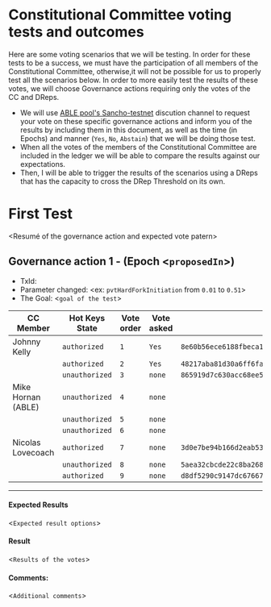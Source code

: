 # Constitutional Committee voting tests and outcomes

Here are some voting scenarios that we will be testing. In order for these tests to be a success, 
we must have the participation of all members of the Constitutional Committee, otherwise,it will not be possible for us to properly test all the scenarios below.
In order to more easily test the results of these votes, we will choose Governance actions requiring only the votes of the CC and DReps.
* We will use [ABLE pool's Sancho-testnet](https://discord.gg/tHYrxCtdHm) discution channel to request your vote on these specific governance actions and inform you of the results by including them in this document,
as well as the time (in Epochs) and manner (`Yes`, `No`, `Abstain`) that we will be doing those test.
* When all the votes of the members of the Constitutional Committee are included in the ledger we will be able to compare the results against our expectations.
* Then, I will be able to trigger the results of the scenarios using a DReps that has the capacity to cross the DRep Threshold on its own.
  
# First Test
<Resumé of the governance action and expected vote patern> 
## Governance action 1 - <Type of governance action> (Epoch <`proposedIn`>)
- TxId: <Governance Id>
- Parameter changed: <ex: `pvtHardForkInitiation` from `0.01` to `0.51`>
- The Goal: <`goal of the test`>

| CC Member             | Hot Keys State  | Vote order | Vote asked | Cold-key-hash                                              |
|-----------------------|-----------------|------------|------------|------------------------------------------------------------|
| Johnny Kelly          | `authorized`    | `1`        | `Yes`      | `8e60b56ece6188fbeca1bf9b8e27c20eedb66d248b18490e08c008f0` |
|                       | `authorized`    | `2`        | `Yes`      | `48217aba81d30a6ff6fabb6aeb1ffb979918adad896b8be7c495baec` |
|                       | `unauthorized`  | `3`        | `none`     | `865919d7c630acc68ee57fb6f0d46f8a7a34492f85594721e1834f3b` |
| Mike Hornan (ABLE)    | `unauthorized`  | `4`        | `none`     | |
|                       | `unauthorized`  | `5`        | `none`     | |
|                       | `unauthorized`  | `6`        | `none`     | |
| Nicolas Lovecoach     | `authorized`    | `7`        | `none`     | `3d0e7be94b166d2eab5363c6dd36e04cf3535d70e87d59876de0189c` |
|                       | `unauthorized`  | `8`        | `none`     | `5aea32cbcde22c8ba268d692c372901aaaafca4a335ffdca828089ec` |
|                       | `authorized`    | `9`        | `none`     | `d8df5290c9147dc676675ff4a7f3e86df18a3dc97914354e2dec1b5b` |
---

#### Expected Results <at Epoch No.> 
<`Expected result options`>
#### Result <at Epoch No.>
<`Results of the votes`>
#### Comments:
<`Additional comments`>



